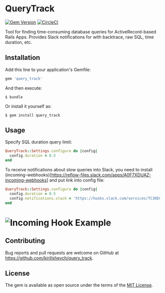 # QueryTrack

[![Gem Version](https://badge.fury.io/rb/query_track.svg)](https://badge.fury.io/rb/query_track)
[![CircleCI](https://circleci.com/gh/kirillshevch/query_track.svg?style=svg)](https://circleci.com/gh/kirillshevch/query_track)

Tool for finding time-consuming database queries for ActiveRecord-based Rails Apps. Provides Slack notifications for with backtrace, raw SQL, time duration, etc.

## Installation

Add this line to your application's Gemfile:

```ruby
gem 'query_track'
```

And then execute:

    $ bundle

Or install it yourself as:

    $ gem install query_track

## Usage

Specify SQL duration query limit:

```ruby
QueryTrack::Settings.configure do |config|
  config.duration = 0.5
end
```

To receive notifications about slow queries into Slack, you need to install (incoming-webhooks)[https://reflow-files.slack.com/apps/A0F7XDUAZ-incoming-webhooks] and put link into config file:

```ruby
QueryTrack::Settings.configure do |config|
  config.duration = 0.5
  config.notifications.slack = 'https://hooks.slack.com/services/TC30EGPDJ/BL2BH3J8H/Cgzub9lmGlOI89GxExBM7EV'
end
```

# <img src='https://github.com/kirillshevch/query_track/blob/master/slack.jpg' alt='Incoming Hook Example' />

## Contributing

Bug reports and pull requests are welcome on GitHub at https://github.com/kirillshevch/query_track.

## License

The gem is available as open source under the terms of the [MIT License](https://opensource.org/licenses/MIT).
